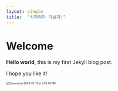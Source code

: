 ```yaml
---
layout: single
title:  "시작이다 가보자!"
---
```


# Welcome

**Hello world**, this is my first Jekyll blog post.

I hope you like it!

<img src="/Users/peter/Library/CloudStorage/OneDrive-Personal/03_LEVELUP/Writing/kwnote.github.io/images/2024-07-12-first/Screenshot 2024-07-13 at 3.33.40 PM.png" alt="Screenshot 2024-07-13 at 3.33.40 PM" style="zoom:50%;" />
